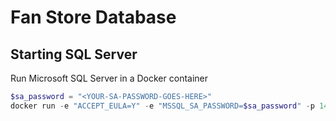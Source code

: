 # Fan Store Database

## Starting SQL Server

Run Microsoft SQL Server in a Docker container

```powershell
$sa_password = "<YOUR-SA-PASSWORD-GOES-HERE>"
docker run -e "ACCEPT_EULA=Y" -e "MSSQL_SA_PASSWORD=$sa_password" -p 1433:1433 -v mssql_volume:/var/opt/mssql -d --rm --name mssql_instance mcr.microsoft.com/mssql/server:2022-latest
```